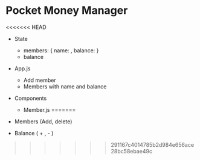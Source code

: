 # Pocket Money Manager

<<<<<<< HEAD

- State 
    - members: { name: , balance: }
    - balance

- App.js
    - Add member
    - Members with name and balance

- Components
    - Member.js
=======
- Members (Add, delete)
- Balance ( + , - )
>>>>>>> 291167c4014785b2d984e656ace28bc58ebae49c
